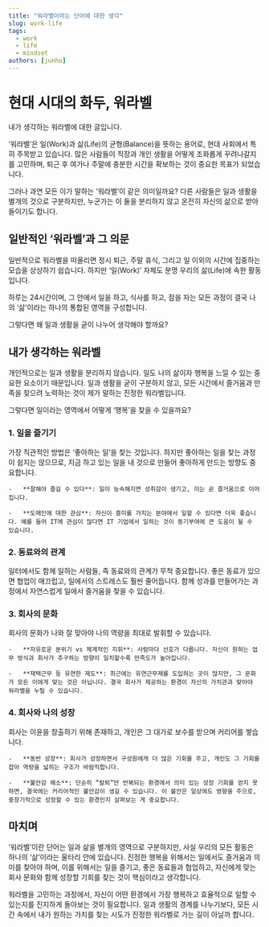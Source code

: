 ```yaml
---
title: "워라벨이라는 단어에 대한 생각"
slug: work-life
tags:
  - work
  - life
  - mindset
authors: [junho]
---
```


# 현대 시대의 화두, 워라벨

내가 생각하는 워라벨에 대한 글입니다.

<!-- truncate -->

‘워라벨’은 일(Work)과 삶(Life)의 균형(Balance)을 뜻하는 용어로, 현대 사회에서 특히 주목받고 있습니다. 많은 사람들이 직장과 개인 생활을 어떻게 조화롭게 꾸려나갈지를 고민하며, 퇴근 후 여가나 주말에 충분한 시간을 확보하는 것이 중요한 목표가 되었습니다.

그러나 과연 모든 이가 말하는 ‘워라벨’이 같은 의미일까요? 다른 사람들은 일과 생활을 별개의 것으로 구분하지만, 누군가는 이 둘을 분리하지 않고 온전히 자신의 삶으로 받아들이기도 합니다.

## 일반적인 ‘워라벨’과 그 의문

일반적으로 워라벨을 떠올리면 정시 퇴근, 주말 휴식, 그리고 일 이외의 시간에 집중하는 모습을 상상하기 쉽습니다. 하지만 ‘일(Work)’ 자체도 분명 우리의 삶(Life)에 속한 활동입니다.

하루는 24시간이며, 그 안에서 일을 하고, 식사를 하고, 잠을 자는 모든 과정이 결국 나의 ‘삶’이라는 하나의 통합된 영역을 구성합니다.

그렇다면 왜 일과 생활을 굳이 나누어 생각해야 할까요?

## 내가 생각하는 워라벨

개인적으로는 일과 생활을 분리하지 않습니다. 일도 나의 삶이자 행복을 느낄 수 있는 중요한 요소이기 때문입니다. 일과 생활을 굳이 구분하지 않고, 모든 시간에서 즐거움과 만족을 찾으려 노력하는 것이 제가 말하는 진정한 워라벨입니다.

그렇다면 일이라는 영역에서 어떻게 ‘행복’을 찾을 수 있을까요?

### 1. 일을 즐기기

가장 직관적인 방법은 ‘좋아하는 일’을 찾는 것입니다. 하지만 좋아하는 일을 찾는 과정이 쉽지는 않으므로, 지금 하고 있는 일을 내 것으로 만들어 좋아하게 만드는 방향도 중요합니다.

    -	**잘해야 즐길 수 있다**: 일이 능숙해지면 성취감이 생기고, 이는 곧 즐거움으로 이어집니다.

    -	**도메인에 대한 관심**: 자신이 흥미를 가지는 분야에서 일할 수 있다면 더욱 좋습니다. 예를 들어 IT에 관심이 많다면 IT 기업에서 일하는 것이 동기부여에 큰 도움이 될 수 있습니다.

### 2. 동료와의 관계

일터에서도 함께 일하는 사람들, 즉 동료와의 관계가 무척 중요합니다. 좋은 동료가 있으면 협업이 매끄럽고, 일에서의 스트레스도 훨씬 줄어듭니다. 함께 성과를 만들어가는 과정에서 자연스럽게 일에서 즐거움을 찾을 수 있습니다.

### 3. 회사의 문화

회사의 문화가 나와 잘 맞아야 나의 역량을 최대로 발휘할 수 있습니다.

    -	**자유로운 분위기 vs 체계적인 지휘**: 사람마다 선호가 다릅니다. 자신이 원하는 업무 방식과 회사가 추구하는 방향이 일치할수록 만족도가 높아집니다.

    -	**재택근무 등 유연한 제도**: 최근에는 유연근무제를 도입하는 곳이 많지만, 그 문화가 모든 이에게 맞는 것은 아닙니다. 결국 회사가 제공하는 환경이 자신의 가치관과 맞아야 워라벨을 누릴 수 있습니다.

### 4. 회사와 나의 성장

회사는 이윤을 창출하기 위해 존재하고, 개인은 그 대가로 보수를 받으며 커리어를 쌓습니다.

    -	**동반 성장**: 회사가 성장하면서 구성원에게 더 많은 기회를 주고, 개인도 그 기회를 잡아 역량을 넓히는 구조가 바람직합니다.

    -	**불안감 해소**: 단순히 “칼퇴”만 반복되는 환경에서 의미 있는 성장 기회를 얻지 못하면, 결국에는 커리어적인 불안감이 생길 수 있습니다. 이 불안은 일상에도 영향을 주므로, 중장기적으로 성장할 수 있는 환경인지 살펴보는 게 중요합니다.

## 마치며

‘워라벨’이란 단어는 일과 삶을 별개의 영역으로 구분하지만, 사실 우리의 모든 활동은 하나의 ‘삶’이라는 울타리 안에 있습니다. 진정한 행복을 위해서는 일에서도 즐거움과 의미를 찾아야 하며, 이를 위해서는 일을 즐기고, 좋은 동료들과 협업하고, 자신에게 맞는 회사 문화와 함께 성장할 기회를 찾는 것이 핵심이라고 생각합니다.

워라벨을 고민하는 과정에서, 자신이 어떤 환경에서 가장 행복하고 효율적으로 일할 수 있는지를 진지하게 돌아보는 것이 필요합니다. 일과 생활의 경계를 나누기보다, 모든 시간 속에서 내가 원하는 가치를 찾는 시도가 진정한 워라벨로 가는 길이 아닐까 합니다.
